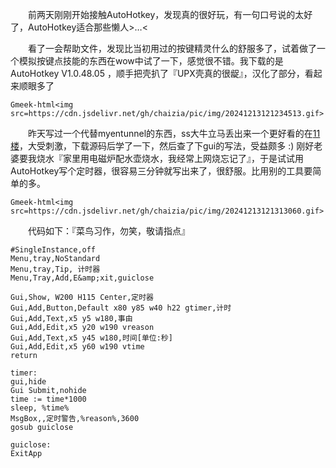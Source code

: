 &emsp;&emsp;前两天刚刚开始接触AutoHotkey，发现真的很好玩，有一句口号说的太好了，AutoHotkey适合那些懒人>…<

&emsp;&emsp;看了一会帮助文件，发现比当初用过的按键精灵什么的舒服多了，试着做了一个模拟按键点技能的东西在wow中试了一下，感觉很不错。我下载的是AutoHotkey V1.0.48.05 ，顺手把壳扒了『UPX壳真的很龊』，汉化了部分，看起来顺眼多了

`Gmeek-html<img src=https://cdn.jsdelivr.net/gh/chaizia/pic/img/20241213121234513.gif>`

&emsp;&emsp;昨天写过一个代替myentunnel的东西，ss大牛立马丢出来一个更好看的在[11楼](http://hipschina.com/viewthread.php?tid=2722&page=1&fromuid=4#pid26160)，大受刺激，下载源码后学了一下，然后查了下gui的写法，受益颇多 :) 刚好老婆要我烧水『家里用电磁炉配水壶烧水，我经常上网烧忘记了』，于是试试用AutoHotkey写个定时器，很容易三分钟就写出来了，很舒服。比用别的工具要简单的多。

`Gmeek-html<img src=https://cdn.jsdelivr.net/gh/chaizia/pic/img/20241213121313060.gif>`

&emsp;&emsp;代码如下：『菜鸟习作，勿笑，敬请指点』

```
#SingleInstance,off
Menu,tray,NoStandard
Menu,tray,Tip, 计时器
Menu,Tray,Add,E&amp;xit,guiclose

Gui,Show, W200 H115 Center,定时器
Gui,Add,Button,Default x80 y85 w40 h22 gtimer,计时
Gui,Add,Text,x5 y5 w180,事由
Gui,Add,Edit,x5 y20 w190 vreason
Gui,Add,Text,x5 y45 w180,时间[单位:秒]
Gui,Add,Edit,x5 y60 w190 vtime
return

timer:
gui,hide
Gui Submit,nohide
time := time*1000
sleep, %time%
MsgBox,,定时警告,%reason%,3600
gosub guiclose

guiclose:
ExitApp
```

<!-- ##{"timestamp":1289186736}## -->